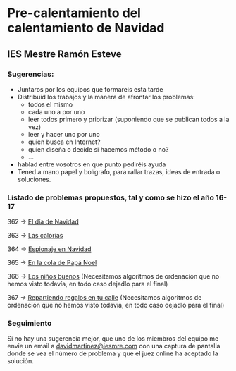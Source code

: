 # Pre-calentamiento del calentamiento de Navidad
## IES Mestre Ramón Esteve

### Sugerencias:

- Juntaros por los equipos que formareis esta tarde
- Distribuid los trabajos y la manera de afrontar los problemas:
  - todos el mismo
  - cada uno a por uno
  - leer todos primero y priorizar (suponiendo que se publican todos a la vez)
  - leer y hacer uno por uno
  - quien busca en Internet?
  - quien diseña o decide si hacemos método o no?
  - ...
- hablad entre vosotros en que punto pediréis ayuda
- Tened a mano papel y bolígrafo, para rallar trazas, ideas de entrada o soluciones.


### Listado de problemas propuestos, tal y como se hizo el año 16-17

362 -> [El día de Navidad](https://www.aceptaelreto.com/problem/statement.php?id=362)

363 -> [Las calorías](https://www.aceptaelreto.com/problem/statement.php?id=363) 

364 -> [Espionaje en Navidad](https://www.aceptaelreto.com/problem/statement.php?id=364) 

365 -> [En la cola de Papá Noel](https://www.aceptaelreto.com/problem/statement.php?id=365) 

366 -> [Los niños buenos](https://www.aceptaelreto.com/problem/statement.php?id=366) (Necesitamos algoritmos de ordenación que no hemos visto todavía, en todo caso dejadlo para el final)

367 -> [Repartiendo regalos en tu calle](https://www.aceptaelreto.com/problem/statement.php?id=367)  (Necesitamos algoritmos de ordenación que no hemos visto todavía, en todo caso dejadlo para el final)

### Seguimiento
Si no hay una sugerencia mejor, que uno de los miembros del equipo me envie un email a davidmartinez@iesmre.com con una captura de pantalla donde se vea el número de problema y que el juez online ha aceptado la solución.
